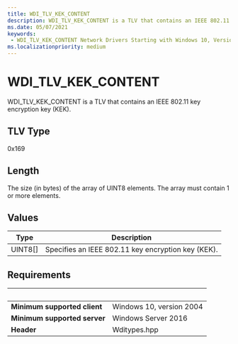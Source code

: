 ```yaml
---
title: WDI_TLV_KEK_CONTENT
description: WDI_TLV_KEK_CONTENT is a TLV that contains an IEEE 802.11 key encryption key (KEK).
ms.date: 05/07/2021
keywords:
 - WDI_TLV_KEK_CONTENT Network Drivers Starting with Windows 10, Version 2004
ms.localizationpriority: medium
---
```


# WDI\_TLV\_KEK\_CONTENT

WDI\_TLV\_KEK\_CONTENT is a TLV that contains an IEEE 802.11 key encryption key (KEK).

## TLV Type

0x169

## Length

The size (in bytes) of the array of UINT8 elements. The array must contain 1 or more elements.

## Values

| Type | Description |
| --- | --- |
| UINT8\[\] | Specifies an IEEE 802.11 key encryption key (KEK). |

## Requirements

| &nbsp; | &nbsp; |
| ------ | ------ |
| **Minimum supported client** | Windows 10, version 2004 |
| **Minimum supported server** | Windows Server 2016 |
| **Header** | Wditypes.hpp |
